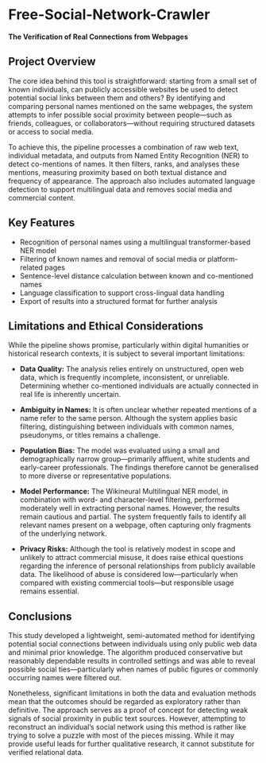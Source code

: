 # Free-Social-Network-Crawler

**The Verification of Real Connections from Webpages**

## Project Overview

The core idea behind this tool is straightforward: starting from a small set of known individuals, can publicly accessible websites be used to detect potential social links between them and others? By identifying and comparing personal names mentioned on the same webpages, the system attempts to infer possible social proximity between people—such as friends, colleagues, or collaborators—without requiring structured datasets or access to social media.

To achieve this, the pipeline processes a combination of raw web text, individual metadata, and outputs from Named Entity Recognition (NER) to detect co-mentions of names. It then filters, ranks, and analyses these mentions, measuring proximity based on both textual distance and frequency of appearance. The approach also includes automated language detection to support multilingual data and removes social media and commercial content.

## Key Features

* Recognition of personal names using a multilingual transformer-based NER model
* Filtering of known names and removal of social media or platform-related pages
* Sentence-level distance calculation between known and co-mentioned names
* Language classification to support cross-lingual data handling
* Export of results into a structured format for further analysis

## Limitations and Ethical Considerations

While the pipeline shows promise, particularly within digital humanities or historical research contexts, it is subject to several important limitations:

* **Data Quality:** The analysis relies entirely on unstructured, open web data, which is frequently incomplete, inconsistent, or unreliable. Determining whether co-mentioned individuals are actually connected in real life is inherently uncertain.

* **Ambiguity in Names:** It is often unclear whether repeated mentions of a name refer to the same person. Although the system applies basic filtering, distinguishing between individuals with common names, pseudonyms, or titles remains a challenge.

* **Population Bias:** The model was evaluated using a small and demographically narrow group—primarily affluent, white students and early-career professionals. The findings therefore cannot be generalised to more diverse or representative populations.

* **Model Performance:** The Wikineural Multilingual NER model, in combination with word- and character-level filtering, performed moderately well in extracting personal names. However, the results remain cautious and partial. The system frequently fails to identify all relevant names present on a webpage, often capturing only fragments of the underlying network.

* **Privacy Risks:** Although the tool is relatively modest in scope and unlikely to attract commercial misuse, it does raise ethical questions regarding the inference of personal relationships from publicly available data. The likelihood of abuse is considered low—particularly when compared with existing commercial tools—but responsible usage remains essential.

## Conclusions

This study developed a lightweight, semi-automated method for identifying potential social connections between individuals using only public web data and minimal prior knowledge. The algorithm produced conservative but reasonably dependable results in controlled settings and was able to reveal possible social ties—particularly when names of public figures or commonly occurring names were filtered out.

Nonetheless, significant limitations in both the data and evaluation methods mean that the outcomes should be regarded as exploratory rather than definitive. The approach serves as a proof of concept for detecting weak signals of social proximity in public text sources. However, attempting to reconstruct an individual’s social network using this method is rather like trying to solve a puzzle with most of the pieces missing. While it may provide useful leads for further qualitative research, it cannot substitute for verified relational data.
